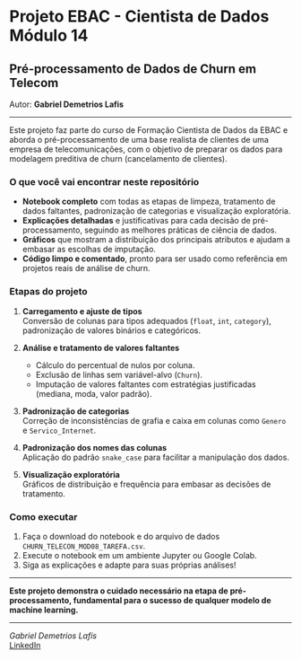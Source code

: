 # Projeto EBAC - Cientista de Dados Módulo 14

## Pré-processamento de Dados de Churn em Telecom

Autor: **Gabriel Demetrios Lafis**

---

Este projeto faz parte do curso de Formação Cientista de Dados da EBAC e aborda o pré-processamento de uma base realista de clientes de uma empresa de telecomunicações, com o objetivo de preparar os dados para modelagem preditiva de churn (cancelamento de clientes).

### O que você vai encontrar neste repositório

- **Notebook completo** com todas as etapas de limpeza, tratamento de dados faltantes, padronização de categorias e visualização exploratória.
- **Explicações detalhadas** e justificativas para cada decisão de pré-processamento, seguindo as melhores práticas de ciência de dados.
- **Gráficos** que mostram a distribuição dos principais atributos e ajudam a embasar as escolhas de imputação.
- **Código limpo e comentado**, pronto para ser usado como referência em projetos reais de análise de churn.

### Etapas do projeto

1. **Carregamento e ajuste de tipos**  
   Conversão de colunas para tipos adequados (`float`, `int`, `category`), padronização de valores binários e categóricos.

2. **Análise e tratamento de valores faltantes**  
   - Cálculo do percentual de nulos por coluna.
   - Exclusão de linhas sem variável-alvo (`Churn`).
   - Imputação de valores faltantes com estratégias justificadas (mediana, moda, valor padrão).

3. **Padronização de categorias**  
   Correção de inconsistências de grafia e caixa em colunas como `Genero` e `Servico_Internet`.

4. **Padronização dos nomes das colunas**  
   Aplicação do padrão `snake_case` para facilitar a manipulação dos dados.

5. **Visualização exploratória**  
   Gráficos de distribuição e frequência para embasar as decisões de tratamento.

### Como executar

1. Faça o download do notebook e do arquivo de dados `CHURN_TELECON_MOD08_TAREFA.csv`.
2. Execute o notebook em um ambiente Jupyter ou Google Colab.
3. Siga as explicações e adapte para suas próprias análises!

---

**Este projeto demonstra o cuidado necessário na etapa de pré-processamento, fundamental para o sucesso de qualquer modelo de machine learning.**

---

*Gabriel Demetrios Lafis*  
[LinkedIn](www.linkedin.com/in/gabriel-demetrios-lafis-62197711b)
